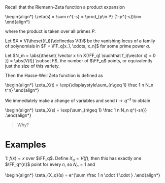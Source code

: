 Recall that the Riemann-Zeta function a product expansion


\begin{align*}
\zeta(s) = \sum n^{-s} = \prod_{p\in P} (1-p^{-s})\inv
\end{align*}

where the product is taken over all primes $P$.

Let $X = V(\theset{f_i})\definedas V(f)$ be the vanishing locus of a family of polynomials in $F = \FF_q[x_1, \cdots, x_n]$ for some prime power $q$.

Let $N_m = \abs{\theset{ \vector x \in X(\FF_q) \suchthat f_i(\vector x) = 0 }} = \abs{V(f)} \subset F$, the number of $\FF_q$ points, or equivalently just the size of this variety.

Then the Hasse-Weil Zeta function is defined as


\begin{align*}
\zeta_X(t) = \exp{\displaystyle\sum_{n\geq 1} \frac 1 n N_n t^n}
\end{align*}

We immediately make a change of variables and send $t\to q^{-s}$ to obtain

\begin{align*}
\zeta_X(s) = \exp{\sum_{n\geq 1} \frac 1 n N_n q^{-sn}}
.\end{align*}


> Why?

# Examples

1: $f(x) = x$ over $\FF_q$.
Define $X_q = V(f)$, then this has exactly one $\FF_q^{n}$ point for every $n$, so $N_n = 1$ and

\begin{align*}
\zeta_{X_q}(s) = e^{\sum \frac 1 n \cdot 1 \cdot }
.\end{align*}

